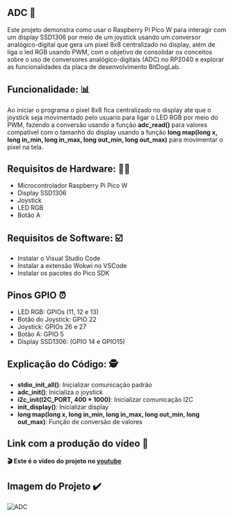 ## ADC 💾
Este projeto demonstra como usar o Raspberry Pi Pico W para interagir com um display SSD1306 por meio de um joystick usando um conversor analógico-digital que gera um pixel 8x8 centralizado no display, além de liga o led RGB usando PWM, com o objetivo de consolidar os conceitos sobre o uso de conversores analógico-digitais (ADC) no RP2040 e explorar as funcionalidades da placa de desenvolvimento BitDogLab.

## Funcionalidade: 📊
Ao iniciar o programa o pixel 8x8 fica centralizado no display ate que o joystick seja movimentado pelo usuario para ligar o LED RGB por meio do PWM, fazendo a conversão usando a função **adc_read()** para valores compatível com o tamanho do display usando a função **long map(long x, long in_min, long in_max, long out_min, long out_max)** para movimentar o pixel na tela.

## Requisitos de Hardware: 👨‍🔧
- Microcontrolador Raspberry Pi Pico W
- Display SSD1306
- Joystick
- LED RGB
- Botão A
  
## Requisitos de Software: ☑️
- Instalar o Visual Studio Code
- Instalar a extensão Wokwi no VSCode
- Instalar os pacotes do Pico SDK
  
## Pinos GPIO ⏰
- LED RGB: GPIOs (11, 12 e 13)
- Botão do Joystick: GPIO 22
- Joystick: GPIOs 26 e 27
- Botão A: GPIO 5
- Display SSD1306: (GPIO 14 e GPIO15)
  
## Explicação do Código: 🕵️
- **stdio_init_all()**: Inicializar comunicação padrão
- **adc_init()**: Inicializa o joystick
- **i2c_init(I2C_PORT, 400 * 1000)**: Inicializar comunicação I2C
- **init_display()**: Inicializar display
- **long map(long x, long in_min, long in_max, long out_min, long out_max)**: Função de conversão de valores 

## Link com a produção do vídeo 🎥
**🎬 Este é o vídeo do  projeto no [youtube](https://youtu.be/k9pU-2lRVI0)**

## Imagem do Projeto ✔️
![ADC](https://github.com/user-attachments/assets/5cbaa9d1-7e7e-419c-94c4-9a4fa2f0e69e)

